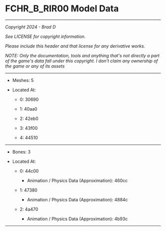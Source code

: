 # FCHR_B_RIR00 Model Data

---

*Copyright 2024 - Brad D*

*See LICENSE for copyright information.*

*Please include this header and that license for any derivative works.*

*NOTE: Only the documentation, tools and anything that's not directly a part of the game's data fall under this copyright. I don't claim any ownership of the game or any of its assets*

---

* Meshes: 5

* Located At:

  * 0: 30690

  * 1: 40aa0

  * 2: 42eb0

  * 3: 43f00

  * 4: 44510

---

* Bones: 3

* Located At:

  * 0: 44c00

    * Animation / Physics Data (Approximation): 460cc

  * 1: 47380

    * Animation / Physics Data (Approximation): 4884c

  * 2: 4a470

    * Animation / Physics Data (Approximation): 4b93c

---

